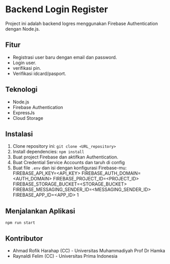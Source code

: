# Backend Login Register
Project ini adalah backend logres menggunakan Firebase Authentication dengan Node.js. 

## Fitur

* Registrasi user baru dengan email dan password.
* Login user.
* verifikasi pin.
* Verifikasi idcard/pasport.

## Teknologi

* Node.js
* Firebase Authentication
* ExpressJs
* Cloud Storage

## Instalasi

1. Clone repository ini: `git clone <URL_repository>`
2. Install dependencies: `npm install`
3. Buat project Firebase dan aktifkan Authentication.
4. Buat Credential Service Accounts dan taruh di config
5. Buat file `.env` dan isi dengan konfigurasi Firebase-mu:
FIREBASE_API_KEY=<API_KEY>
FIREBASE_AUTH_DOMAIN=<AUTH_DOMAIN>
FIREBASE_PROJECT_ID=<PROJECT_ID>
FIREBASE_STORAGE_BUCKET=<STORAGE_BUCKET>
FIREBASE_MESSAGING_SENDER_ID=<MESSAGING_SENDER_ID>
FIREBASE_APP_ID=<APP_ID> 1  

## Menjalankan Aplikasi

`npm run start`


## Kontributor

* Ahmad Rofik Harahap (CC) - Universitas Muhammadiyah Prof Dr Hamka
* Raynaldi Felim (CC) - Universitas Prima Indonesia
